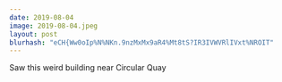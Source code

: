 ```yaml
---
date: 2019-08-04
image: 2019-08-04.jpeg
layout: post
blurhash: "eCH{Ww0oIp%N%NKn.9nzMxMx9aR4%Mt8tS?IR3IVWVRlIVxt%NROIT"
---
```


Saw this weird building near Circular Quay
